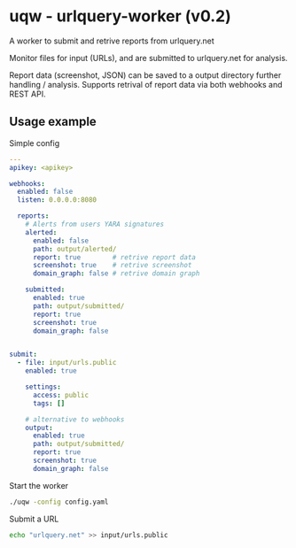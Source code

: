 # uqw - urlquery-worker (v0.2)

A worker to submit and retrive reports from urlquery.net

Monitor files for input (URLs), and are submitted to urlquery.net for analysis.

Report data (screenshot, JSON) can be saved to a output directory further handling / analysis.
Supports retrival of report data via both webhooks and REST API.

## Usage example

Simple config
```yaml
---
apikey: <apikey> 

webhooks: 
  enabled: false
  listen: 0.0.0.0:8080

  reports:
    # Alerts from users YARA signatures
    alerted:
      enabled: false
      path: output/alerted/
      report: true        # retrive report data
      screenshot: true    # retrive screenshot
      domain_graph: false # retrive domain graph

    submitted:
      enabled: true
      path: output/submitted/
      report: true
      screenshot: true
      domain_graph: false


submit:
  - file: input/urls.public
    enabled: true

    settings:
      access: public
      tags: []

    # alternative to webhooks
    output:
      enabled: true
      path: output/submitted/
      report: true
      screenshot: true
      domain_graph: false
```

Start the worker
```bash
./uqw -config config.yaml
```

Submit a URL
```bash
echo "urlquery.net" >> input/urls.public
```